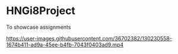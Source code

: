 # HNGi8Project
To showcase assignments  

https://user-images.githubusercontent.com/36702382/130230558-1674b411-ad9a-45ee-b4fb-7043f0403ad9.mp4


